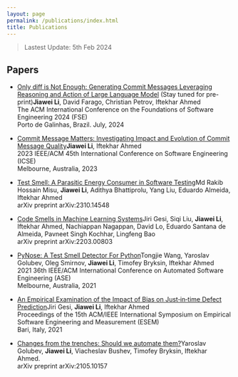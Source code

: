 ```yaml
---
layout: page
permalink: /publications/index.html
title: Publications
---
```


> Lastest Update: 5th Feb 2024&nbsp;

## Papers

- [Only diff is Not Enough: Generating Commit Messages Leveraging Reasoning and Action of Large Language Model]() (Stay tuned for pre-print)**Jiawei Li**, David Farago, Christian Petrov, Iftekhar Ahmed<br>The ACM International Conference on the Foundations of Software Engineering 2024 (FSE)<br> Porto de Galinhas, Brazil. July, 2024

- [Commit Message Matters: Investigating Impact and Evolution of Commit Message Quality](https://ieeexplore.ieee.org/stamp/stamp.jsp?arnumber=10172825)**Jiawei Li**,  Iftekhar Ahmed<br> 2023 IEEE/ACM 45th International Conference on Software Engineering (ICSE)<br>Melbourne, Australia, 2023

- [Test Smell: A Parasitic Energy Consumer in Software Testing](https://arxiv.org/pdf/2310.14548.pdf)Md Rakib Hossain Misu, **Jiawei Li**, Adithya Bhattiprolu, Yang Liu, Eduardo Almeida, Iftekhar Ahmed<br> arXiv preprint arXiv:2310.14548<br>

- [Code Smells in Machine Learning Systems](https://arxiv.org/pdf/2203.00803.pdf)Jiri Gesi, Siqi Liu, **Jiawei Li**, Iftekhar Ahmed, Nachiappan Nagappan, David Lo, Eduardo Santana de Almeida, Pavneet Singh Kochhar, Lingfeng Bao<br> arXiv preprint arXiv:2203.00803<br>

- [PyNose: A Test Smell Detector For Python](https://ieeexplore.ieee.org/stamp/stamp.jsp?arnumber=9678615)Tongjie Wang, Yaroslav Golubev, Oleg Smirnov, **Jiawei Li**, Timofey Bryksin, Iftekhar Ahmed<br> 2021 36th IEEE/ACM International Conference on Automated Software Engineering (ASE)<br> Melbourne, Australia, 2021

- [An Empirical Examination of the Impact of Bias on Just‐in‐time Defect Prediction](https://dl.acm.org/doi/pdf/10.1145/3475716.3475791)Jiri Gesi, **Jiawei Li**, Iftekhar Ahmed<br> Proceedings of the 15th ACM/IEEE International Symposium on Empirical Software Engineering and Measurement (ESEM)<br> Bari, Italy, 2021

- [Changes from the trenches: Should we automate them?](https://arxiv.org/pdf/2105.10157.pdf)Yaroslav Golubev, **Jiawei Li**, Viacheslav Bushev, Timofey Bryksin, Iftekhar Ahmed.<br> arXiv preprint arXiv:2105.10157<br>



  <!-- <br>

## Journal Paper

- Coming soon! 🚀

  <br>

---

## Working Manuscript

- Detecting Multiple-mix-attack in IoT Networks through Reconstruction and Classiﬁcation Machine Learning Techniques<br>

- Multi-objective Optimization Model Based on Analysis of Human-Land Relationship Coupling: A Case Study of the Masai Mara National Reserve<br>

  <br>

---

## Undergrad Thesis

- Hybrid Detection Mechanism for Spoofing Attacks in Bluetooth Low Energy Networks<br>**Hanlin Cai** (Advisor: Zhezhuang Xu). Final Year Project (FYP). Under working<br>Already published a poster paper at AAAI 2024<br>Expect to submit a long paper to IEEE Internet of Things Journal.

- [Industrial Inspection System based on Intelligent IoT and Bionic Quadruped Robot](https://caihanlin.com/mypaper/thesis/IP-report.pdf)<br>**Hanlin Cai** (Advisor: Zhezhuang Xu, Yuxiong Xia). Junior-year Intern Program.<br>Industrial Placement Report in [Huading Tech](http://www.hdim.com.cn/) and [IACTIP Lab](https://dqxy.fzu.edu.cn/en/)<br>

  <br>
 -->